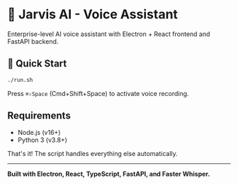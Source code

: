 # 🤖 Jarvis AI - Voice Assistant

Enterprise-level AI voice assistant with Electron + React frontend and FastAPI backend.

## 🚀 Quick Start

```bash
./run.sh
```

Press `⌘⇧Space` (Cmd+Shift+Space) to activate voice recording.

## Requirements

- Node.js (v16+)
- Python 3 (v3.8+)

That's it! The script handles everything else automatically.

---

**Built with Electron, React, TypeScript, FastAPI, and Faster Whisper.**
